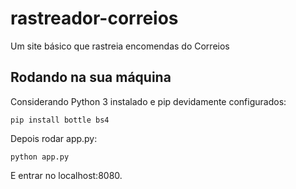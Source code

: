 # rastreador-correios

Um site básico que rastreia encomendas do Correios

## Rodando na sua máquina

Considerando Python 3 instalado e pip devidamente configurados:

```pip install bottle bs4```

Depois rodar app.py:

```python app.py```

E entrar no localhost:8080.